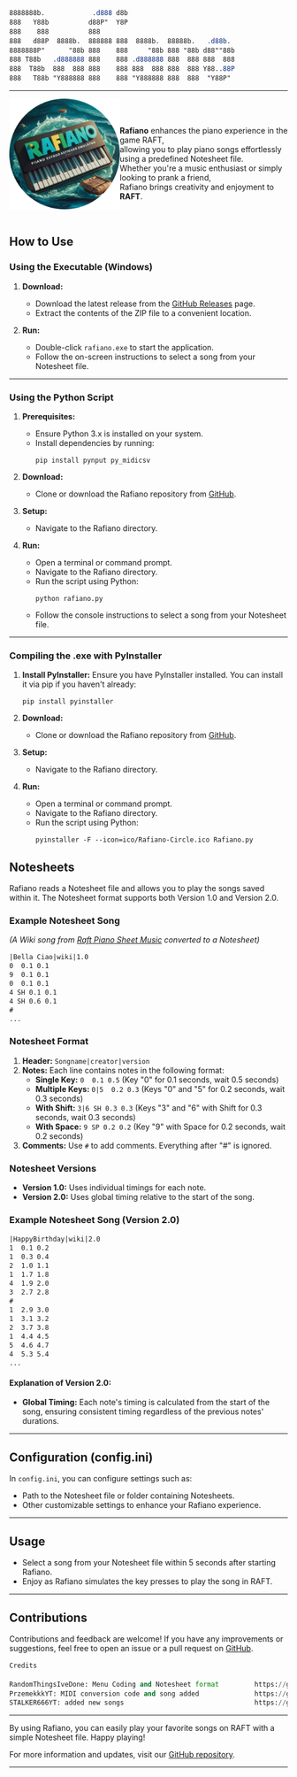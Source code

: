 
```css
8888888b.            .d888 d8b
888   Y88b          d88P"  Y8P
888    888          888
888   d88P  8888b.  888888 888  8888b.  88888b.   .d88b.
8888888P"      "88b 888    888     "88b 888 "88b d88""88b
888 T88b   .d888888 888    888 .d888888 888  888 888  888
888  T88b  888  888 888    888 888  888 888  888 Y88..88P
888   T88b "Y888888 888    888 "Y888888 888  888  "Y88P"
```
---


<div style="display: flex; align-items: center;">
  <img src="https://raw.githubusercontent.com/RandomThingsIveDone/Rafiano/main/ico/Rafiano-Circle.png" align="right"
     alt="Rafiano" width="200" height="200">
  
<br><br>**Rafiano** enhances the piano experience in the game RAFT,<br>
allowing you to play piano songs effortlessly using a predefined Notesheet file.<br>
Whether you're a music enthusiast or simply looking to prank a friend,<br>
Rafiano brings creativity and enjoyment to **RAFT**.
</div>

<br>


## How to Use

### Using the Executable (Windows)

1. **Download:**
   - Download the latest release from the [GitHub Releases](https://github.com/RandomThingsIveDone/Rafiano/releases) page.
   - Extract the contents of the ZIP file to a convenient location.

2. **Run:**
   - Double-click `rafiano.exe` to start the application.
   - Follow the on-screen instructions to select a song from your Notesheet file.

- - -
### Using the Python Script 

1. **Prerequisites:**
   - Ensure Python 3.x is installed on your system.
   - Install dependencies by running:
     ```
     pip install pynput py_midicsv
     ```

2. **Download:**
   - Clone or download the Rafiano repository from [GitHub](https://github.com/RandomThingsIveDone/Rafiano).

3. **Setup:**
   - Navigate to the Rafiano directory.

4. **Run:**
   - Open a terminal or command prompt.
   - Navigate to the Rafiano directory.
   - Run the script using Python:
     ```
     python rafiano.py
     ```
   - Follow the console instructions to select a song from your Notesheet file.
- - -
### Compiling the .exe with PyInstaller

1. **Install PyInstaller:**
   Ensure you have PyInstaller installed. You can install it via pip if you haven't already:
   ```
   pip install pyinstaller
   ```

2. **Download:**
   - Clone or download the Rafiano repository from [GitHub](https://github.com/RandomThingsIveDone/Rafiano).
  
3. **Setup:**
   - Navigate to the Rafiano directory.

4. **Run:**
   - Open a terminal or command prompt.
   - Navigate to the Rafiano directory.
   - Run the script using Python:
     ```
     pyinstaller -F --icon=ico/Rafiano-Circle.ico Rafiano.py
     ```



## Notesheets

Rafiano reads a Notesheet file and allows you to play the songs saved within it. The Notesheet format supports both Version 1.0 and Version 2.0.

### Example Notesheet Song

*(A Wiki song from [Raft Piano Sheet Music](https://raft.fandom.com/wiki/Raft_Piano_Sheet_Music) converted to a Notesheet)*

```basic
|Bella Ciao|wiki|1.0
0  0.1 0.1
9  0.1 0.1
0  0.1 0.1
4 SH 0.1 0.1
4 SH 0.6 0.1
#
...
```

### Notesheet Format

1. **Header:** `Songname|creator|version`
2. **Notes:** Each line contains notes in the following format:
   - **Single Key:** `0  0.1 0.5` (Key "0" for 0.1 seconds, wait 0.5 seconds)
   - **Multiple Keys:** `0|5  0.2 0.3` (Keys "0" and "5" for 0.2 seconds, wait 0.3 seconds)
   - **With Shift:** `3|6 SH 0.3 0.3` (Keys "3" and "6" with Shift for 0.3 seconds, wait 0.3 seconds)
   - **With Space:** `9 SP 0.2 0.2` (Key "9" with Space for 0.2 seconds, wait 0.2 seconds)
3. **Comments:** Use `#` to add comments. Everything after "#" is ignored.

### Notesheet Versions

- **Version 1.0:** Uses individual timings for each note.
- **Version 2.0:** Uses global timing relative to the start of the song.

### Example Notesheet Song (Version 2.0)

```basic
|HappyBirthday|wiki|2.0
1  0.1 0.2
1  0.3 0.4
2  1.0 1.1
1  1.7 1.8
4  1.9 2.0
3  2.7 2.8
#
1  2.9 3.0
1  3.1 3.2
2  3.7 3.8
1  4.4 4.5
5  4.6 4.7
4  5.3 5.4
...
```

#### Explanation of Version 2.0:

- **Global Timing:** Each note's timing is calculated from the start of the song, ensuring consistent timing regardless of the previous notes' durations.
---

## Configuration (config.ini)

In `config.ini`, you can configure settings such as:
- Path to the Notesheet file or folder containing Notesheets.
- Other customizable settings to enhance your Rafiano experience.

---

## Usage

- Select a song from your Notesheet file within 5 seconds after starting Rafiano.
- Enjoy as Rafiano simulates the key presses to play the song in RAFT.

---

## Contributions

Contributions and feedback are welcome! If you have any improvements or suggestions, feel free to open an issue or a pull request on [GitHub](https://github.com/RandomThingsIveDone/Rafiano).


```python
Credits

RandomThingsIveDone: Menu Coding and Notesheet format         https://github.com/RandomThingsIveDone/Rafiano
PrzemekkkYT: MIDI conversion code and song added              https://github.com/PrzemekkkYT/RaftMIDI
STALKER666YT: added new songs                                 https://github.com/STALKER666YT/Rafiano-UPDATED-
```
---

By using Rafiano, you can easily play your favorite songs on RAFT with a simple Notesheet file. Happy playing!

For more information and updates, visit our [GitHub repository](https://github.com/RandomThingsIveDone/Rafiano).

---
